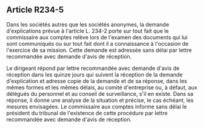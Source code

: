 Article R234-5
----
Dans les sociétés autres que les sociétés anonymes, la demande d'explications
prévue à l'article L. 234-2 porte sur tout fait que le commissaire aux comptes
relève lors de l'examen des documents qui lui sont communiqués ou sur tout fait
dont il a connaissance à l'occasion de l'exercice de sa mission. Cette demande
est adressée sans délai par lettre recommandée avec demande d'avis de réception.

Le dirigeant répond par lettre recommandée avec demande d'avis de réception dans
les quinze jours qui suivent la réception de la demande d'explication et adresse
copie de la demande et de sa réponse, dans les mêmes formes et les mêmes délais,
au comité d'entreprise ou, à défaut, aux délégués du personnel et au conseil de
surveillance, s'il en existe. Dans sa réponse, il donne une analyse de la
situation et précise, le cas échéant, les mesures envisagées. Le commissaire aux
comptes informe sans délai le président du tribunal de l'existence de cette
procédure par lettre recommandée avec demande d'avis de réception.
